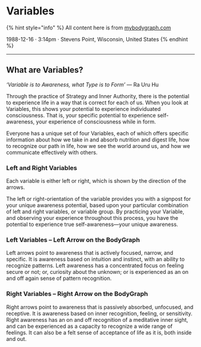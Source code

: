 # Variables

{% hint style="info" %}
All content here is from [mybodygraph.com](https://mybodygraph.com)

1988-12-16 · 3:14pm · Stevens Point, Wisconsin, United States
{% endhint %}

***

## What are Variables?

_‘Variable is to Awareness, what Type is to Form’_ — Ra Uru Hu

Through the practice of Strategy and Inner Authority, there is the potential to experience life in a way that is correct for each of us. When you look at Variables, this shows your potential to experience individuated consciousness. That is, your specific potential to experience self-awareness, your experience of consciousness while in form.

Everyone has a unique set of four Variables, each of which offers specific information about how we take in and absorb nutrition and digest life, how to recognize our path in life, how we see the world around us, and how we communicate effectively with others.

### Left and Right Variables

Each variable is either left or right, which is shown by the direction of the arrows.&#x20;

The left or right-orientation of the variable provides you with a signpost for your unique awareness potential, based upon your particular combination of left and right variables, or variable group. By practicing your Variable, and observing your experience throughout this process, you have the potential to experience true self-awareness—your unique awareness.

### Left Variables – Left Arrow on the BodyGraph

Left arrows point to awareness that is actively focused, narrow, and specific. It is awareness based on intuition and instinct, with an ability to recognize patterns. Left awareness has a concentrated focus on feeling secure or not; or, curiosity about the unknown; or is experienced as an on and off again sense of pattern recognition.

### Right Variables – Right Arrow on the BodyGraph

Right arrows point to awareness that is passively absorbed, unfocused, and receptive. It is awareness based on inner recognition, feeling, or sensitivity. Right awareness has an on and off recognition of a meditative inner sight, and can be experienced as a capacity to recognize a wide range of feelings. It can also be a felt sense of acceptance of life as it is, both inside and out.
